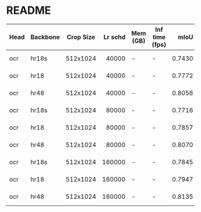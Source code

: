 # README
| Head | Backbone | Crop Size | Lr schd | Mem (GB) | Inf time (fps) |  mIoU  | mIoU(multi scale) |                                                                                                                                                                                           download                                                                                                                                                                                           |
|------|----------|-----------|--------:|----------|----------------|-------:|-------------------|----------------------------------------------------------------------------------------------------------------------------------------------------------------------------------------------------------------------------------------------------------------------------------------------------------------------------------------------------------------------------------------------|
| ocr  | hr18s    | 512x1024  |   40000 | -        | -              | 0.7430 | -                 | [model](https://open-mmlab.s3.ap-northeast-2.amazonaws.com/mmsegmentation/models/ocrnet/ocr_hr18s_512x1024_40ki_cityscapes/ocr_hr18s_512x1024_40ki_cityscapes_20200601_033304-57df6077.pth) &#124; [log](https://open-mmlab.s3.ap-northeast-2.amazonaws.com/mmsegmentation/models/ocrnet/ocr_hr18s_512x1024_40ki_cityscapes/ocr_hr18s_512x1024_40ki_cityscapes-20200601_033304.log.json)     |
| ocr  | hr18     | 512x1024  |   40000 | -        | -              | 0.7772 | -                 | [model](https://open-mmlab.s3.ap-northeast-2.amazonaws.com/mmsegmentation/models/ocrnet/ocr_hr18_512x1024_40ki_cityscapes/ocr_hr18_512x1024_40ki_cityscapes_20200601_033320-dab7419a.pth) &#124; [log](https://open-mmlab.s3.ap-northeast-2.amazonaws.com/mmsegmentation/models/ocrnet/ocr_hr18_512x1024_40ki_cityscapes/ocr_hr18_512x1024_40ki_cityscapes-20200601_033320.log.json)         |
| ocr  | hr48     | 512x1024  |   40000 | -        | -              | 0.8058 | -                 | [model](https://open-mmlab.s3.ap-northeast-2.amazonaws.com/mmsegmentation/models/ocrnet/ocr_hr48_512x1024_40ki_cityscapes/ocr_hr48_512x1024_40ki_cityscapes_20200601_033336-000fa925.pth) &#124; [log](https://open-mmlab.s3.ap-northeast-2.amazonaws.com/mmsegmentation/models/ocrnet/ocr_hr48_512x1024_40ki_cityscapes/ocr_hr48_512x1024_40ki_cityscapes-20200601_033336.log.json)         |
| ocr  | hr18s    | 512x1024  |   80000 | -        | -              | 0.7716 | -                 | [model](https://open-mmlab.s3.ap-northeast-2.amazonaws.com/mmsegmentation/models/ocrnet/ocr_hr18s_512x1024_80ki_cityscapes/ocr_hr18s_512x1024_80ki_cityscapes_20200601_222735-3d8899ab.pth) &#124; [log](https://open-mmlab.s3.ap-northeast-2.amazonaws.com/mmsegmentation/models/ocrnet/ocr_hr18s_512x1024_80ki_cityscapes/ocr_hr18s_512x1024_80ki_cityscapes-20200601_222735.log.json)     |
| ocr  | hr18     | 512x1024  |   80000 | -        | -              | 0.7857 | -                 | [model](https://open-mmlab.s3.ap-northeast-2.amazonaws.com/mmsegmentation/models/ocrnet/ocr_hr18_512x1024_80ki_cityscapes/ocr_hr18_512x1024_80ki_cityscapes_20200614_230521-4ca8282f.pth) &#124; [log](https://open-mmlab.s3.ap-northeast-2.amazonaws.com/mmsegmentation/models/ocrnet/ocr_hr18_512x1024_80ki_cityscapes/ocr_hr18_512x1024_80ki_cityscapes-20200614_230521.log.json)         |
| ocr  | hr48     | 512x1024  |   80000 | -        | -              | 0.8070 | -                 | [model](https://open-mmlab.s3.ap-northeast-2.amazonaws.com/mmsegmentation/models/ocrnet/ocr_hr48_512x1024_80ki_cityscapes/ocr_hr48_512x1024_80ki_cityscapes_20200601_222752-ff820b62.pth) &#124; [log](https://open-mmlab.s3.ap-northeast-2.amazonaws.com/mmsegmentation/models/ocrnet/ocr_hr48_512x1024_80ki_cityscapes/ocr_hr48_512x1024_80ki_cityscapes-20200601_222752.log.json)         |
| ocr  | hr18s    | 512x1024  |  160000 | -        | -              | 0.7845 | -                 | [model](https://open-mmlab.s3.ap-northeast-2.amazonaws.com/mmsegmentation/models/ocrnet/ocr_hr18s_512x1024_160ki_cityscapes/ocr_hr18s_512x1024_160ki_cityscapes_20200602_191005-46a81ea6.pth) &#124; [log](https://open-mmlab.s3.ap-northeast-2.amazonaws.com/mmsegmentation/models/ocrnet/ocr_hr18s_512x1024_160ki_cityscapes/ocr_hr18s_512x1024_160ki_cityscapes-20200602_191005.log.json) |
| ocr  | hr18     | 512x1024  |  160000 | -        | -              | 0.7947 | -                 | [model](https://open-mmlab.s3.ap-northeast-2.amazonaws.com/mmsegmentation/models/ocrnet/ocr_hr18_512x1024_160ki_cityscapes/ocr_hr18_512x1024_160ki_cityscapes_20200602_191001-a8796379.pth) &#124; [log](https://open-mmlab.s3.ap-northeast-2.amazonaws.com/mmsegmentation/models/ocrnet/ocr_hr18_512x1024_160ki_cityscapes/ocr_hr18_512x1024_160ki_cityscapes-20200602_191001.log.json)     |
| ocr  | hr48     | 512x1024  |  160000 | -        | -              | 0.8135 | -                 | [model](https://open-mmlab.s3.ap-northeast-2.amazonaws.com/mmsegmentation/models/ocrnet/ocr_hr48_512x1024_160ki_cityscapes/ocr_hr48_512x1024_160ki_cityscapes_20200602_191037-46e3ea5e.pth) &#124; [log](https://open-mmlab.s3.ap-northeast-2.amazonaws.com/mmsegmentation/models/ocrnet/ocr_hr48_512x1024_160ki_cityscapes/ocr_hr48_512x1024_160ki_cityscapes-20200602_191037.log.json)     |
